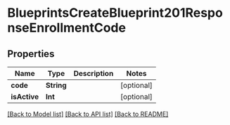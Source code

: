 # BlueprintsCreateBlueprint201ResponseEnrollmentCode

## Properties
Name | Type | Description | Notes
------------ | ------------- | ------------- | -------------
**code** | **String** |  | [optional] 
**isActive** | **Int** |  | [optional] 

[[Back to Model list]](../README.md#documentation-for-models) [[Back to API list]](../README.md#documentation-for-api-endpoints) [[Back to README]](../README.md)


